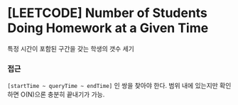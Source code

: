 # [LEETCODE] Number of Students Doing Homework at a Given Time

특정 시간이 포함된 구간을 갖는 학생의 갯수 세기

### 접근

`[startTime ~ queryTime ~ endTime]` 인 쌍을 찾아야 한다. 범위 내에 있는지만 확인하면 O(N)으론 충분히 끝내기가 가능.
